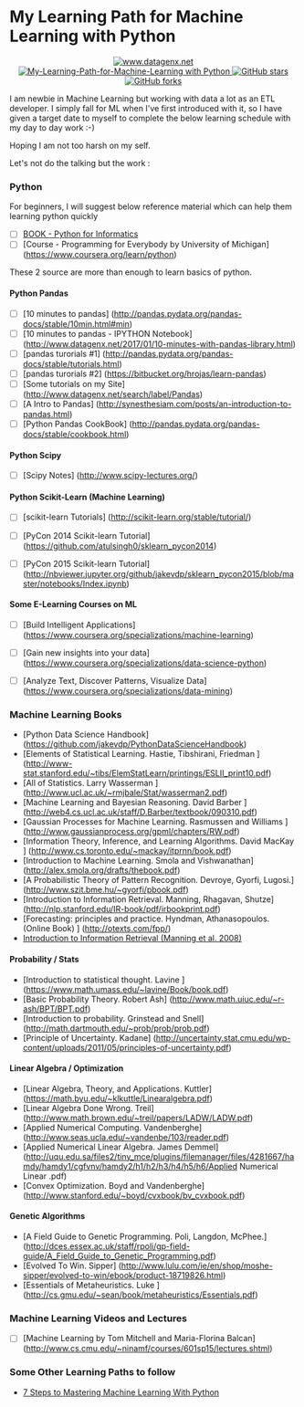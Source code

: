 # My Learning Path for Machine Learning with Python

  
  <p align="center">
    <a href="http://www.datagenx.net">
    <img alt="www.datagenx.net" src="https://img.shields.io/badge/datagenx--blue.svg">
  </a>
  <a href="https://github.com/atulsingh0/My-Learning-Path-for-Machine-Learning">
    <img alt="My-Learning-Path-for-Machine-Learning with Python" src="https://img.shields.io/badge/Learning%20Path-Machine%20Learning-blue.svg">
  </a>
  <a href="https://github.com/atulsingh0/My-Learning-Path-for-Machine-Learning/stargazers">
    <img alt="GitHub stars" src="https://img.shields.io/github/stars/atulsingh0/My-Learning-Path-for-Machine-Learning.svg">
  </a>
  <a href="https://github.com/atulsingh0/My-Learning-Path-for-Machine-Learning/network">
    <img alt="GitHub forks" src="https://img.shields.io/github/forks/atlsingh0/My-Learning-Path-for-Machine-Learning.svg">
  </a>
</p>

I am newbie in Machine Learning but working with data a lot as an ETL developer. I simply fall for ML when I've first introduced with it, so I have given a target date to myself to complete the below learning schedule with my day to day work :-)

Hoping I am not too harsh on my self.

Let's not do the talking but the work :


### Python
For beginners, I will suggest below reference material which can help them learning python quickly
- [ ] [BOOK - Python for Informatics](www.pythonlearn.com/book_007.pdf)
- [ ] [Course - Programming for Everybody by University of Michigan] (https://www.coursera.org/learn/python)

These 2 source are more than enough to learn basics of python.

#### Python Pandas
- [ ] [10 minutes to pandas] (http://pandas.pydata.org/pandas-docs/stable/10min.html#min)
- [ ] [10 minutes to pandas - IPYTHON Notebook] (http://www.datagenx.net/2017/01/10-minutes-with-pandas-library.html)
- [ ] [pandas turorials #1] (http://pandas.pydata.org/pandas-docs/stable/tutorials.html)
- [ ] [pandas turorials #2] (https://bitbucket.org/hrojas/learn-pandas)
- [ ] [Some tutorials on my Site] (http://www.datagenx.net/search/label/Pandas)
- [ ] [A Intro to Pandas] (http://synesthesiam.com/posts/an-introduction-to-pandas.html)
- [ ] [Python Pandas CookBook] (http://pandas.pydata.org/pandas-docs/stable/cookbook.html)

#### Python Scipy
- [ ] [Scipy Notes] (http://www.scipy-lectures.org/)

#### Python Scikit-Learn (Machine Learning)
- [ ] [scikit-learn Tutorials] (http://scikit-learn.org/stable/tutorial/)
- [ ] [PyCon 2014 Scikit-learn Tutorial] (https://github.com/atulsingh0/sklearn_pycon2014)
- [ ] [PyCon 2015 Scikit-learn Tutorial] (http://nbviewer.jupyter.org/github/jakevdp/sklearn_pycon2015/blob/master/notebooks/Index.ipynb) 


#### Some E-Learning Courses on ML
- [ ] [Build Intelligent Applications] (https://www.coursera.org/specializations/machine-learning)
- [ ] [Gain new insights into your data] (https://www.coursera.org/specializations/data-science-python)
- [ ] [Analyze Text, Discover Patterns, Visualize Data] (https://www.coursera.org/specializations/data-mining)




### Machine Learning Books
* [Python Data Science Handbook] (https://github.com/jakevdp/PythonDataScienceHandbook)
*   [Elements of Statistical Learning. Hastie, Tibshirani, Friedman  ] (http://www-stat.stanford.edu/~tibs/ElemStatLearn/printings/ESLII_print10.pdf)   
*   [All of Statistics. Larry Wasserman ] (http://www.ucl.ac.uk/~rmjbale/Stat/wasserman2.pdf)   
*   [Machine Learning and Bayesian Reasoning. David Barber  ] (http://web4.cs.ucl.ac.uk/staff/D.Barber/textbook/090310.pdf)   
*   [Gaussian Processes for Machine Learning. Rasmussen and Williams ] (http://www.gaussianprocess.org/gpml/chapters/RW.pdf)   
*   [Information Theory, Inference, and Learning Algorithms. David MacKay ] (http://www.cs.toronto.edu/~mackay/itprnn/book.pdf)   
*   [Introduction to Machine Learning. Smola and Vishwanathan] (http://alex.smola.org/drafts/thebook.pdf)   
*   [A Probabilistic Theory of Pattern Recognition. Devroye, Gyorfi, Lugosi.] (http://www.szit.bme.hu/~gyorfi/pbook.pdf)   
*   [Introduction to Information Retrieval. Manning, Rhagavan, Shutze] (http://nlp.stanford.edu/IR-book/pdf/irbookprint.pdf)   
*   [Forecasting: principles and practice. Hyndman, Athanasopoulos. (Online Book) ] (http://otexts.com/fpp/)   
*   [Introduction to Information Retrieval (Manning et al. 2008)](http://nlp.stanford.edu/IR-book/)
####   Probability / Stats   
*   [Introduction to statistical thought. Lavine ] (https://www.math.umass.edu/~lavine/Book/book.pdf)   
*   [Basic Probability Theory. Robert Ash] (http://www.math.uiuc.edu/~r-ash/BPT/BPT.pdf)   
*   [Introduction to probability. Grinstead and Snell] (http://math.dartmouth.edu/~prob/prob/prob.pdf)   
*   [Principle of Uncertainty. Kadane] (http://uncertainty.stat.cmu.edu/wp-content/uploads/2011/05/principles-of-uncertainty.pdf)   
####   Linear Algebra / Optimization  
*   [Linear Algebra, Theory, and Applications. Kuttler] (https://math.byu.edu/~klkuttle/Linearalgebra.pdf)   
*   [Linear Algebra Done Wrong. Treil] (http://www.math.brown.edu/~treil/papers/LADW/LADW.pdf)   
*   [Applied Numerical Computing. Vandenberghe] (http://www.seas.ucla.edu/~vandenbe/103/reader.pdf)   
*   [Applied Numerical Linear Algebra. James Demmel] (http://uqu.edu.sa/files2/tiny_mce/plugins/filemanager/files/4281667/hamdy/hamdy1/cgfvnv/hamdy2/h1/h2/h3/h4/h5/h6/Applied Numerical Linear .pdf)   
*   [Convex Optimization. Boyd and Vandenberghe] (http://www.stanford.edu/~boyd/cvxbook/bv_cvxbook.pdf)   
####   Genetic Algorithms  
*   [A Field Guide to Genetic Programming. Poli, Langdon, McPhee.] (http://dces.essex.ac.uk/staff/rpoli/gp-field-guide/A_Field_Guide_to_Genetic_Programming.pdf)   
*   [Evolved To Win. Sipper] (http://www.lulu.com/ie/en/shop/moshe-sipper/evolved-to-win/ebook/product-18719826.html)   
*   [Essentials of Metaheuristics. Luke ] (http://cs.gmu.edu/~sean/book/metaheuristics/Essentials.pdf)   

### Machine Learning Videos and Lectures
- [ ] [Machine Learning by Tom Mitchell and Maria-Florina Balcan] (http://www.cs.cmu.edu/~ninamf/courses/601sp15/lectures.shtml)


### Some Other Learning Paths to follow
* [7 Steps to Mastering Machine Learning With Python](http://www.kdnuggets.com/2015/11/seven-steps-machine-learning-python.html)



